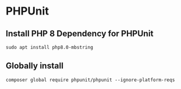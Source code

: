 # PHPUnit

## Install PHP 8 Dependency for PHPUnit

```
sudo apt install php8.0-mbstring
```

## Globally install

```
composer global require phpunit/phpunit --ignore-platform-reqs
```

